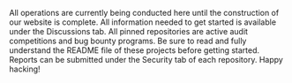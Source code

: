 All operations are currently being conducted here until the construction of our website is complete. All information needed to get started is available under the Discussions tab. All pinned repositories are active audit competitions and bug bounty programs. Be sure to read and fully understand the README file of these projects before getting started. Reports can be submitted under the Security tab of each repository. Happy hacking!
